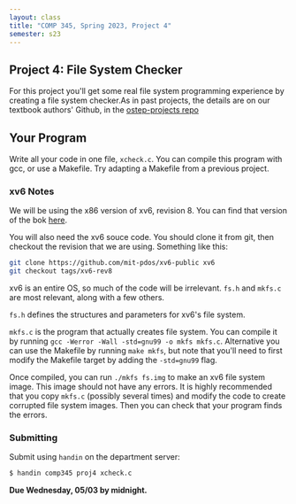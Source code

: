 ```yaml
---
layout: class
title: "COMP 345, Spring 2023, Project 4"
semester: s23
---
```


## Project 4: File System Checker

For this project you'll get some real file system programming
experience by creating a file system checker.As in past projects, the
details are on our textbook authors' Github, in the [ostep-projects
repo](https://github.com/remzi-arpacidusseau/ostep-projects/tree/master/filesystems-checker)

## Your Program

Write all your code in one file, `xcheck.c`. You can compile this
program with gcc, or use a Makefile. Try adapting a Makefile from a
previous project.

### xv6 Notes

We will be using the x86 version of xv6, revision 8. You can find that version of the bok [here](https://pdos.csail.mit.edu/6.828/2014/xv6/book-rev8.pdf).

You will also need the xv6 souce code. You should clone it from git, then checkout the revision that we are using. Something like this:

```sh
git clone https://github.com/mit-pdos/xv6-public xv6
git checkout tags/xv6-rev8
```

xv6 is an entire OS, so much of the code will be irrelevant. `fs.h`
and `mkfs.c` are most relevant, along with a few others.

`fs.h` defines the structures and parameters for xv6's file system.

`mkfs.c` is the program that actually creates file system. You can
compile it by running `gcc -Werror -Wall -std=gnu99 -o mkfs
mkfs.c`. Alternative you can use the Makefile by running `make mkfs`,
but note that you'll need to first modify the Makefile target by
adding the `-std=gnu99` flag.

Once compiled, you can run `./mkfs fs.img` to make an xv6 file system
image. This image should not have any errors. It is highly recommended
that you copy `mkfs.c` (possibly several times) and modify the code to
create corrupted file system images. Then you can check that your
program finds the errors.


### Submitting

Submit using `handin` on the department server:

```bash
$ handin comp345 proj4 xcheck.c
```

**Due Wednesday, 05/03 by midnight.**
